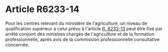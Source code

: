 # Article R6233-14

  
Pour les centres relevant du ministère de l'agriculture, un niveau de qualification supérieur à celui prévu à l'article [R. 6233-13][1] peut être fixé par arrêté conjoint des ministres chargés de l'agriculture et de la formation professionnelle, après avis de la commission professionnelle consultative concernée.

 [1]: /affichCodeArticle.do?cidTexte=LEGITEXT000006072050&idArticle=LEGIARTI000018497600&dateTexte=&categorieLien=cid